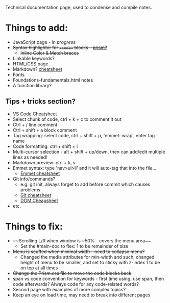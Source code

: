 Technical documentation page, used to condense and compile notes.

# Things to add:

- JavaScript page - *in progress*
- ~~Syntax highlighter for `<code>` blocks - [prism?](https://prismjs.com/#basic-usage)~~
  - ~~Inline Color & Match braces~~
- Linkable keywords? 
- HTML/CSS page
- Markdown? [cheatsheet](https://github.com/adam-p/markdown-here/wiki/Markdown-Cheatsheet)
- Fonts
- Foundations-fundamentals.html notes 
- A function library?

## Tips + tricks section?

 - [VS Code Cheatsheet](https://code.visualstudio.com/shortcuts/keyboard-shortcuts-linux.pdf)
 - Select chunk of code, ctrl + k + c to comment it out
 - Ctrl + / line comment
 - Ctrl + shift + a block comment
 - Tag wrapping: select code, ctrl + shift + p, 'emmet: wrap', enter tag name
 - Code formatting: ctrl + shift + i
 - Multi-cursor selection - alt + shift + up/down, then can add/edit multiple lines as needed!
 - Markdown preview: ctrl + k, v
 - Emmet syntax: type 'nav>ul>li' and it will auto-tag that into the file...
   - [Emmet cheatsheet](https://docs.emmet.io/cheat-sheet/)
 - Git info/commands?
   - e.g. git init, always forget to add before commit which causes problems
   - [Git cheatsheet](https://education.github.com/git-cheat-sheet-education.pdf)
   - [DOM Cheapsheet](https://fundamentals.generalassemb.ly/11_unit/dom-cheatsheet.html)
 - etc.
 

# Things to fix:

- ~~Scrolling L/R when window is ~50% - covers the menu area~~
  - Set the #main-doc to flex: 1 to be remainder of size
- ~~Menu is scuffed when minimal width - need to collapse menu?~~
  - Changed the media attributes for min-width and such; changed height of menu to be smaller, and set to sticky with z-index 1 to be on top at all times
- ~~Change the Prism.css file to move the code blocks back~~
- span vs code convention for keywords - first time using, use span, then code afterwards? Always code for any code-related words?
- Second page with examples of more complex topics?
- Keep an eye on load time, may need to break into different pages
